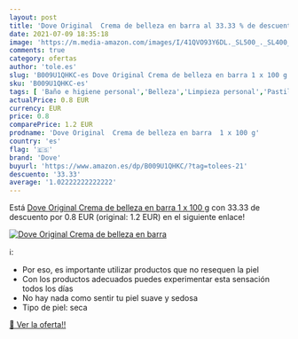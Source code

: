 ```yaml
---
layout: post
title: 'Dove Original  Crema de belleza en barra al 33.33 % de descuento'
date: 2021-07-09 18:35:18
image: 'https://m.media-amazon.com/images/I/41QVO93Y6DL._SL500_._SL400_.jpg'
comments: true
category: ofertas
author: 'tole.es'
slug: 'B009U1QHKC-es Dove Original Crema de belleza en barra 1 x 100 g'
sku: 'B009U1QHKC-es'
tags: [ 'Baño e higiene personal','Belleza','Limpieza personal','Pastillas de jabón y jabón líquido para manos','dove', ]
actualPrice: 0.8 EUR
currency: EUR
price: 0.8
comparePrice: 1.2 EUR
prodname: 'Dove Original  Crema de belleza en barra  1 x 100 g'
country: 'es'
flag: '🇪🇸'
brand: 'Dove'
buyurl: 'https://www.amazon.es/dp/B009U1QHKC/?tag=tolees-21'
descuento: '33.33'
average: '1.02222222222222'
---
```


Está [Dove Original  Crema de belleza en barra  1 x 100 g](https://www.amazon.es/dp/B009U1QHKC/?tag=tolees-21) con 33.33 de descuento por 0.8 EUR (original: 1.2 EUR) en el siguiente enlace!

[![Dove Original  Crema de belleza en barra](https://m.media-amazon.com/images/I/41QVO93Y6DL._SL500_._SL400_.jpg)](https://www.amazon.es/dp/B009U1QHKC/?tag=tolees-21)

ℹ️:

- Por eso, es importante utilizar productos que no resequen la piel
- Con los productos adecuados puedes experimentar esta sensación todos los días
- No hay nada como sentir tu piel suave y sedosa
- Tipo de piel: seca

[🛒 Ver la oferta!!](https://www.amazon.es/dp/B009U1QHKC/?tag=tolees-21)
